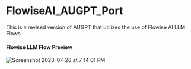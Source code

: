 # FlowiseAI_AUGPT_Port
This is a revised version of AUGPT that utilizes the use of Flowise AI LLM Flows

#### Flowise LLM Flow Preview 
![Screenshot 2023-07-28 at 7 14 01 PM](https://github.com/aHishamm/FlowiseAI_AUGPT_Port/assets/40188935/154a4a10-01d3-40f2-af11-449008178308)
